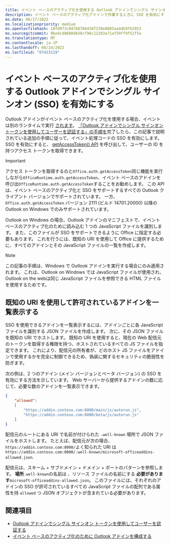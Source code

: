 ```yaml
---
title: イベント ベースのアクティブ化を使用する Outlook アドインでシングル サインオン (SSO) を有効にする
description: イベント ベースのアクティブ化アドインで作業するときに SSO を有効にする方法について説明します。
ms.date: 06/17/2022
ms.localizationpriority: medium
ms.openlocfilehash: 10fd973c0476878443d7238e8805aa4db9f62953
ms.sourcegitcommit: 0be4cd0680d638cf96c12263a71af59ff9f51f5a
ms.translationtype: MT
ms.contentlocale: ja-JP
ms.lasthandoff: 08/24/2022
ms.locfileid: "67423119"
---
```

# <a name="enable-single-sign-on-sso-in-outlook-add-ins-that-use-event-based-activation"></a>イベント ベースのアクティブ化を使用する Outlook アドインでシングル サインオン (SSO) を有効にする

Outlook アドインがイベント ベースのアクティブ化を使用する場合、イベントは別のランタイムで実行 [されます](../testing/runtimes.md)。 [「Outlook アドインでシングル サインオン トークンを使用してユーザーを認証する」の手順を](authenticate-a-user-with-an-sso-token.md)完了したら、この記事で説明されている追加の手順に従って、イベント処理コードの SSO を有効にします。 SSO を有効にすると、 [getAccessToken() API](/javascript/api/office-runtime/officeruntime.auth) を呼び出して、ユーザーの ID を持つアクセス トークンを取得できます。

> [!IMPORTANT]
> アクセス トークンを取得するのと`Office.auth.getAccessToken`同じ機能を実行しながら`OfficeRuntime.auth.getAccessToken`、イベント ベースのアドインを呼び出`OfficeRuntime.auth.getAccessToken`することをお勧めします。 この API は、イベント ベースのアクティブ化と SSO をサポートするすべての Outlook クライアント バージョンでサポートされています。 一方、 `Office.auth.getAccessToken` バージョン 2111 (ビルド 14701.20000) 以降の Outlook on Windows でのみサポートされています。

Outlook on Windows の場合、Outlook アドインのマニフェストで、イベント ベースのアクティブ化のために読み込む 1 つの JavaScript ファイルを識別します。 また、このファイルが SSO をサポートできるように Office に指定する必要もあります。 これを行うには、既知の URI を使用して Office に提供するために、すべてのアドインとその JavaScript ファイルの一覧を作成します。

> [!NOTE]
> この記事の手順は、Windows で Outlook アドインを実行する場合にのみ適用されます。 これは、Outlook on Windows では JavaScript ファイルが使用され、Outlook on the webは同じ JavaScript ファイルを参照できる HTML ファイルを使用するためです。

## <a name="list-allowed-add-ins-with-a-well-known-uri"></a>既知の URI を使用して許可されているアドインを一覧表示する

SSO を使用できるアドインを一覧表示するには、アドインごとに各 JavaScript ファイルを識別する JSON ファイルを作成します。 次に、その JSON ファイルを既知の URI でホストします。 既知の URI を使用すると、現在の Web 配信元のトークンを取得する権限を持つ、ホストされているすべての JS ファイルを指定できます。 これにより、配信元の所有者が、どのホスト JS ファイルをアドインで使用するかを完全に制御できるため、偽装に関するセキュリティの脆弱性を防ぎます。

次の例は、2 つのアドイン (メイン バージョンとベータ バージョン) の SSO を有効にする方法を示しています。 Web サーバーから提供するアドインの数に応じて、必要な数のアドインを一覧表示できます。

```json
{
    "allowed":
    [
        "https://addin.contoso.com:8000/main/js/autorun.js",
        "https://addin.contoso.com:8000/beta/js/autorun.js"
    ]
}
```

配信元のルートにある URI で名前が付けられた `.well-known` 場所で JSON ファイルをホストします。 たとえば、配信元が次の場合、 `https://addin.contoso.com:8000/`よく知られた URI は `https://addin.contoso.com:8000/.well-known/microsoft-officeaddins-allowed.json`.

配信元は、スキーム + サブドメイン + ドメイン + ポートのパターンを参照します。 **場所**`.well-known`の名前は 、リソース ファイルの名前にする **必要があります**`microsoft-officeaddins-allowed.json`。 このファイルには、それぞれのアドインの SSO が許可されているすべての JavaScript ファイルの配列である属性を持 `allowed` つ JSON オブジェクトが含まれている必要があります。

## <a name="see-also"></a>関連項目

- [Outlook アドインでシングル サインオン トークンを使用してユーザーを認証する](authenticate-a-user-with-an-sso-token.md)
- [イベント ベースのアクティブ化のために Outlook アドインを構成する](autolaunch.md)
